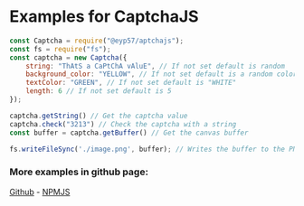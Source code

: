 # Examples for CaptchaJS

```javascript
const Captcha = require("@eyp57/aptchajs");
const fs = require("fs");
const captcha = new Captcha({
    string: "ThAtS a CaPtChA vAluE", // If not set default is random
    background_color: "YELLOW", // If not set default is a random color
    textColor: "GREEN", // If not set default is "WHITE"
    length: 6 // If not set default is 5
});

captcha.getString() // Get the captcha value
captcha.check("3213") // Check the captcha with a string
const buffer = captcha.getBuffer() // Get the canvas buffer

fs.writeFileSync('./image.png', buffer); // Writes the buffer to the PNG file
```

### More examples in github page:

[Github](https://github.com/eyp57/captchajs) - [NPMJS](https://npmjs.com/package/@eyp57tr/captchajs)
